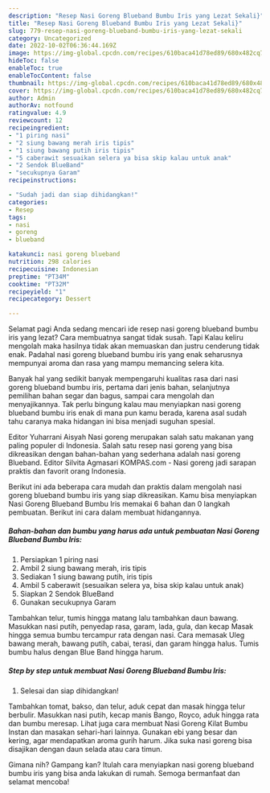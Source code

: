```yaml
---
description: "Resep Nasi Goreng Blueband Bumbu Iris yang Lezat Sekali}"
title: "Resep Nasi Goreng Blueband Bumbu Iris yang Lezat Sekali}"
slug: 779-resep-nasi-goreng-blueband-bumbu-iris-yang-lezat-sekali
category: Uncategorized
date: 2022-10-02T06:36:44.169Z
image: https://img-global.cpcdn.com/recipes/610baca41d78ed89/680x482cq70/nasi-goreng-blueband-bumbu-iris-foto-resep-utama.jpg
hideToc: false
enableToc: true
enableTocContent: false
thumbnail: https://img-global.cpcdn.com/recipes/610baca41d78ed89/680x482cq70/nasi-goreng-blueband-bumbu-iris-foto-resep-utama.jpg
cover: https://img-global.cpcdn.com/recipes/610baca41d78ed89/680x482cq70/nasi-goreng-blueband-bumbu-iris-foto-resep-utama.jpg
author: Admin
authorAv: notfound
ratingvalue: 4.9
reviewcount: 12
recipeingredient:
- "1 piring nasi"
- "2 siung bawang merah iris tipis"
- "1 siung bawang putih iris tipis"
- "5 caberawit sesuaikan selera ya bisa skip kalau untuk anak"
- "2 Sendok BlueBand"
- "secukupnya Garam"
recipeinstructions:

- "Sudah jadi dan siap dihidangkan!"
categories:
- Resep
tags:
- nasi
- goreng
- blueband

katakunci: nasi goreng blueband 
nutrition: 298 calories
recipecuisine: Indonesian
preptime: "PT34M"
cooktime: "PT32M"
recipeyield: "1"
recipecategory: Dessert

---
```



Selamat pagi Anda sedang mencari ide resep nasi goreng blueband bumbu iris yang lezat? Cara membuatnya sangat tidak susah. Tapi Kalau keliru mengolah maka hasilnya tidak akan memuaskan dan justru cenderung tidak enak. Padahal nasi goreng blueband bumbu iris yang enak seharusnya mempunyai aroma dan rasa yang mampu memancing selera kita.


Banyak hal yang sedikit banyak mempengaruhi kualitas rasa dari nasi goreng blueband bumbu iris, pertama dari jenis bahan, selanjutnya pemilihan bahan segar dan bagus, sampai cara mengolah dan menyajikannya. Tak perlu bingung kalau mau menyiapkan nasi goreng blueband bumbu iris enak di mana pun kamu berada, karena asal sudah tahu caranya maka hidangan ini bisa menjadi suguhan spesial.

Editor Yuharrani Aisyah Nasi goreng merupakan salah satu makanan yang paling populer di Indonesia. Salah satu resep nasi goreng yang bisa dikreasikan dengan bahan-bahan yang sederhana adalah nasi goreng Blueband. Editor Silvita Agmasari KOMPAS.com - Nasi goreng jadi sarapan praktis dan favorit orang Indonesia.


Berikut ini ada beberapa cara mudah dan praktis dalam mengolah nasi goreng blueband bumbu iris yang siap dikreasikan. Kamu bisa menyiapkan Nasi Goreng Blueband Bumbu Iris memakai 6 bahan dan 0 langkah pembuatan. Berikut ini cara dalam membuat hidangannya.

<!--inarticleads1-->

##### Bahan-bahan dan bumbu yang harus ada untuk pembuatan Nasi Goreng Blueband Bumbu Iris:

1. Persiapkan 1 piring nasi
1. Ambil 2 siung bawang merah, iris tipis
1. Sediakan 1 siung bawang putih, iris tipis
1. Ambil 5 caberawit (sesuaikan selera ya, bisa skip kalau untuk anak)
1. Siapkan 2 Sendok BlueBand
1. Gunakan secukupnya Garam


Tambahkan telur, tumis hingga matang lalu tambahkan daun bawang. Masukkan nasi putih, penyedap rasa, garam, lada, gula, dan kecap Masak hingga semua bumbu tercampur rata dengan nasi. Cara memasak Uleg bawang merah, bawang putih, cabai, terasi, dan garam hingga halus. Tumis bumbu halus dengan Blue Band hingga harum. 

<!--inarticleads2-->

##### Step by step untuk membuat Nasi Goreng Blueband Bumbu Iris:


1. Selesai dan siap dihidangkan!

Tambahkan tomat, bakso, dan telur, aduk cepat dan masak hingga telur berbulir. Masukkan nasi putih, kecap manis Bango, Royco, aduk hingga rata dan bumbu meresap. Lihat juga cara membuat Nasi Goreng Kilat Bumbu Instan dan masakan sehari-hari lainnya. Gunakan ebi yang besar dan kering, agar mendapatkan aroma gurih harum. Jika suka nasi goreng bisa disajikan dengan daun selada atau cara timun. 

Gimana nih? Gampang kan? Itulah cara menyiapkan nasi goreng blueband bumbu iris yang bisa anda lakukan di rumah. Semoga bermanfaat dan selamat mencoba!

